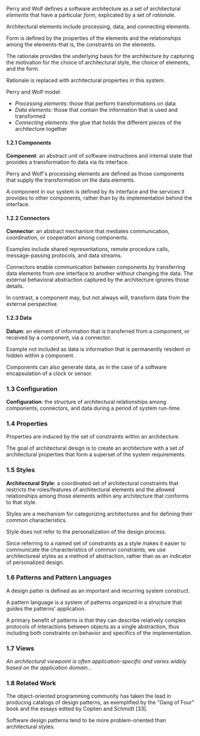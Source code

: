 
Perry and Wolf defines a software architecture as a set of architectural *elements* that have a particular *form*, explicated by a set of *rationale*.

Architectural elements include processing, data, and connecting elements.

Form is defined by the properties of the elements and the relationships among the elements-that is, the constraints on the elements.

The rationale provides the underlying basis for the architecture by capturing the motivation for the choice of architectural style, the choice of elements, and the form.

Rationale is replaced with architectural properties in this system.

Perry and Wolf model:
- *Processing elements*: those that perform transformations on data
- *Data elements*: those that contain the information that is used and transformed
- *Connecting elements*: the glue that holds the different pieces of the architecture together

#### 1.2.1 Components
**Component**: an abstract unit of software instructions and internal state that provides a transformation fo data via its interface.

Perry and Wolf's processing elements are defined as those components that supply the transformation on the data elements.

A component in our system is defined by its interface and the services it provides to other components, rather than by its implementation behind the interface.

#### 1.2.2 Connectors
**Connector**: an abstract mechanism that mediates communication, coordination, or cooperation among components.

Examples include shared representations, remote procedure calls, message-passing protocols, and data streams.

Connectors enable communication between components by transferring data elements from one interface to another without changing the data. The external behavioral abstraction captured by the architecture ignores those details.

In contrast, a component may, but not always will, transform data from the external perspective.

#### 1.2.3 Data
**Datum**: an element of information that is transferred from a component, or received by a component, via a connector.

Example not included as data is information that is permanently resident or hidden within a component.

Components can also generate data, as in the case of a software encapsulation of a clock or sensor.

### 1.3 Configuration
**Configuration**: the structure of architectural relationships among components, connectors, and data during a period of system run-time.

### 1.4 Properties
Properties are induced by the set of constraints within an architecture.

The goal of architectural design is to create an architecture with a set of architectural properties that form a superset of the system requirements.

### 1.5 Styles
**Architectural Style**: a coordinated set of architectural constraints that restricts the roles/features of architectural elements and the allowed relationships among those elements within any architecture that conforms to that style.

Styles are a mechanism for categorizing architectures and for defining their common characteristics.

Style does not refer to the personalization of the design process.

Since referring to a named set of constraints as a style makes it easier to communicate the characteristics of common constraints, we use architectureal styles as a method of abstraction, rather than as an indicator of personalized design.

### 1.6 Patterns and Pattern Languages
A design patter is defined as an important and recurring system construct.

A pattern language is a system of patterns organized in a structure that guides the patterns' application.

A primary benefit of patterns is that they can describe relatively complex protocols of interactions between objects as a single abstraction, thus including both constraints on behavior and specifics of the implementation.

### 1.7 Views
*An architectural viewpoint is often application-specific and varies widely based on the application domain...*

### 1.8 Related Work
The object-oriented programming community has taken the lead in producing catalogs of design patterns, as exemplified by the "Gang of Four" book and the essays edited by Coplien and Schmidt [33].

Software design patterns tend to be more problem-oriented than architectural styles.




